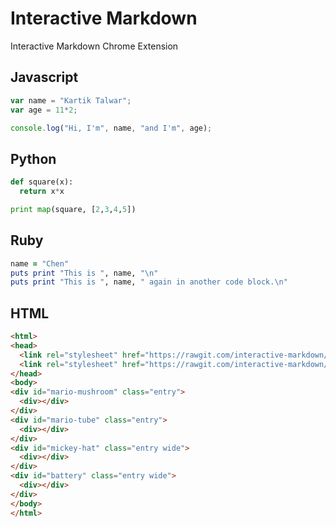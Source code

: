 # Interactive Markdown

Interactive Markdown Chrome Extension


## Javascript

```js
var name = "Kartik Talwar";
var age = 11*2;

console.log("Hi, I'm", name, "and I'm", age);
```

## Python

```python
def square(x):
  return x*x

print map(square, [2,3,4,5])
```

## Ruby

```ruby
name = "Chen"
puts print "This is ", name, "\n"
puts print "This is ", name, " again in another code block.\n"
```

## HTML

```html
<html>
<head>
  <link rel="stylesheet" href="https://rawgit.com/interactive-markdown/interactive-markdown-chrome/master/lib-example/a.singlediv.com_reset.css">s
  <link rel="stylesheet" href="https://rawgit.com/interactive-markdown/interactive-markdown-chrome/master/lib-example/a.singlediv.com_main.css">
</head>
<body>
<div id="mario-mushroom" class="entry">
  <div></div>
</div>
<div id="mario-tube" class="entry">
  <div></div>
</div>
<div id="mickey-hat" class="entry wide">
  <div></div>
</div>
<div id="battery" class="entry wide">
  <div></div>
</div>
</body>
</html>
```
